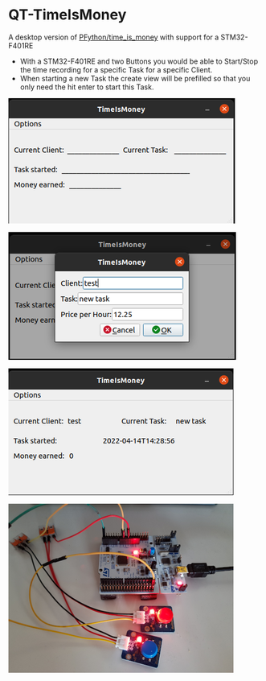 # QT-TimeIsMoney
A desktop version of [PFython/time_is_money](https://github.com/PFython/time_is_money) with support for a STM32-F401RE

- With a STM32-F401RE and two Buttons you would be able to Start/Stop the time recording for a specific Task for a specific Client.
- When starting a new Task the create view will be prefilled so that you only need the hit enter to start this Task.

 
![](images/main.png)

![](images/create.png)

![](images/main_updated.png)

![](images/stm32_f401re.png)